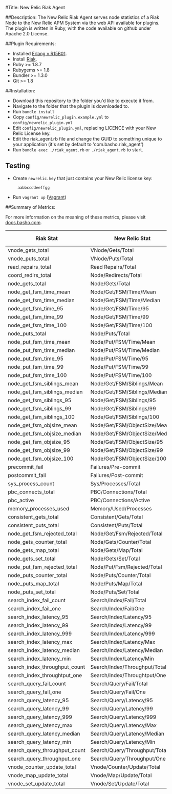 #Title: New Relic Riak Agent

##Description:
The New Relic Riak Agent serves node statistics of a Riak Node to the New Relic APM System via the web API available for plugins. The plugin is written in Ruby, with the code available on github under Apache 2.0 License.

##Plugin Requirements:

   * Installed [Erlang v R15B01](http://docs.basho.com/riak/1.2.0/tutorials/installation/Installing-Erlang/#Installing-on-GNU-Linux).
   * Install [Riak](http://docs.basho.com/riak/latest/tutorials/installation/).
   * Ruby >= 1.8.7
   * Rubygems >= 1.8
   * Bundler >= 1.3.0
   * Git >= 1.8

##Installation:

   * Download this repository to the folder you'd like to execute it from.
   * Navigate to the folder that the plugin is downloaded to.
   * Run `bundle install`
   * Copy ```config/newrelic_plugin.example.yml``` to ```config/newrelic_plugin.yml```
   * Edit ```config/newrelic_plugin.yml```, replacing LICENCE with your New Relic License key.
   * Edit the riak_agent.rb file and change the GUID to something unique to your application (it's set by default to 'com.basho.riak_agent')
   * Run `bundle exec ./riak_agent.rb` or `./riak_agent.rb` to start.
 
## Testing

* Create ```newrelic.key``` that just contains your New Relic license key:

		aabbccddeeffgg

* Run ```vagrant up``` ([Vagrant](https://www.vagrantup.com/))

##Summary of Metrics:

For more information on the meaning of these metrics, please visit [docs.basho.com](http://docs.basho.com/riak/latest/ops/running/nodes/inspecting/).

| Riak Stat     | New Relic Stat | Unit of Measure |
| ------------ | ------------- | ------------ |
| vnode_gets_total | VNode/Gets/Total | Operations |
| vnode_puts_total | VNode/Puts/Total | Operations |
| read_repairs_total | Read Repairs/Total | Repairs |
| coord_redirs_total | Node/Redirects/Total | Redirects |
| node_gets_total | Node/Gets/Total | Operations |
| node_get_fsm_time_mean | Node/Get/FSM/Time/Mean | Microseconds |
| node_get_fsm_time_median | Node/Get/FSM/Time/Median | Microseconds |
| node_get_fsm_time_95 | Node/Get/FSM/Time/95 | Microseconds |
| node_get_fsm_time_99 | Node/Get/FSM/Time/99 | Microseconds |
| node_get_fsm_time_100 | Node/Get/FSM/Time/100 | Microseconds |
| node_puts_total | Node/Puts/Total | Operations |
| node_put_fsm_time_mean | Node/Put/FSM/Time/Mean | Microseconds |
| node_put_fsm_time_median | Node/Put/FSM/Time/Median | Microseconds |
| node_put_fsm_time_95 | Node/Put/FSM/Time/95 | Microseconds |
| node_put_fsm_time_99 | Node/Put/FSM/Time/99 | Microseconds |
| node_put_fsm_time_100 | Node/Put/FSM/Time/100 | Microseconds |
| node_get_fsm_siblings_mean | Node/Get/FSM/Siblings/Mean | Siblings |
| node_get_fsm_siblings_median | Node/Get/FSM/Siblings/Median | Siblings |
| node_get_fsm_siblings_95 | Node/Get/FSM/Siblings/95 | Siblings |
| node_get_fsm_siblings_99 | Node/Get/FSM/Siblings/99 | Siblings |
| node_get_fsm_siblings_100 | Node/Get/FSM/Siblings/100 | Siblings |
| node_get_fsm_objsize_mean | Node/Get/FSM/ObjectSize/Mean | Bytes |
| node_get_fsm_objsize_median | Node/Get/FSM/ObjectSize/Median | Bytes |
| node_get_fsm_objsize_95 | Node/Get/FSM/ObjectSize/95 | Bytes |
| node_get_fsm_objsize_99 | Node/Get/FSM/ObjectSize/99 | Bytes |
| node_get_fsm_objsize_100 | Node/Get/FSM/ObjectSize/100 | Bytes |
| precommit_fail | Failures/Pre-commit | Failures |
| postcommit_fail | Failures/Post-commit | Failures |
| sys_process_count | Sys/Processes/Total | Processes |
| pbc_connects_total | PBC/Connections/Total | Connections |
| pbc_active | PBC/Connections/Active | Connections |
| memory_processes_used | Memory/Used/Processes | Bytes |
| consistent_gets_total | Consistent/Gets/Total | Operations |
| consistent_puts_total | Consistent/Puts/Total | Operations |
| node_get_fsm_rejected_total | Node/Get/Fsm/Rejected/Total | Rejections |
| node_gets_counter_total | Node/Gets/Counter/Total | Operations |
| node_gets_map_total | Node/Gets/Map/Total | Operations |
| node_gets_set_total | Node/Gets/Set/Total | Operations |
| node_put_fsm_rejected_total | Node/Put/Fsm/Rejected/Total | Rejections |
| node_puts_counter_total | Node/Puts/Counter/Total | Operations |
| node_puts_map_total | Node/Puts/Map/Total | Operations |
| node_puts_set_total | Node/Puts/Set/Total | Operations |
| search_index_fail_count | Search/Index/Fail/Total | Failures |
| search_index_fail_one | Search/Index/Fail/One | Failures |
| search_index_latency_95 | Search/Index/Latency/95 | Microseconds |
| search_index_latency_99 | Search/Index/Latency/99 | Microseconds |
| search_index_latency_999 | Search/Index/Latency/999 | Microseconds |
| search_index_latency_max | Search/Index/Latency/Max | Microseconds |
| search_index_latency_median | Search/Index/Latency/Median | Microseconds |
| search_index_latency_min | Search/Index/Latency/Min | Microseconds |
| search_index_throughput_count | Search/Index/Throughput/Total | Operations |
| search_index_throughtput_one | Search/Index/Throughtput/One | Operations |
| search_query_fail_count | Search/Query/Fail/Total | Failures |
| search_query_fail_one | Search/Query/Fail/One | Failures |
| search_query_latency_95 | Search/Query/Latency/95 | Microseconds |
| search_query_latency_99 | Search/Query/Latency/99 | Microseconds |
| search_query_latency_999 | Search/Query/Latency/999 | Microseconds |
| search_query_latency_max | Search/Query/Latency/Max | Microseconds |
| search_query_latency_median | Search/Query/Latency/Median | Microseconds |
| search_query_latency_min | Search/Query/Latency/Min | Microseconds |
| search_query_throughput_count | Search/Query/Throughput/Total | Operations |
| search_query_throughput_one | Search/Query/Throughput/One | Operations |
| vnode_counter_update_total | Vnode/Counter/Update/Total | Operations |
| vnode_map_update_total | Vnode/Map/Update/Total | Operations |
| vnode_set_update_total | Vnode/Set/Update/Total | Operations |
